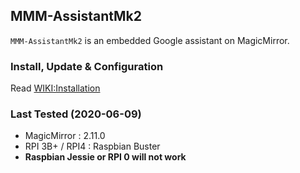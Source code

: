 ## MMM-AssistantMk2
`MMM-AssistantMk2` is an embedded Google assistant on MagicMirror.

### Install, Update & Configuration
Read [WIKI:Installation](https://github.com/bugsounet/MMM-AssistantMk2/wiki)

### Last Tested (2020-06-09)
- MagicMirror : 2.11.0
- RPI 3B+ / RPI4 : Raspbian Buster
- **Raspbian Jessie or RPI 0 will not work**
